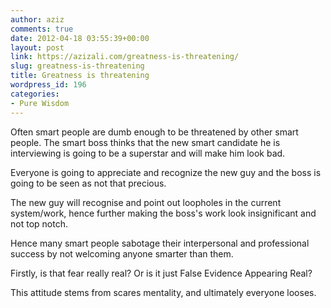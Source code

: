 ```yaml
---
author: aziz
comments: true
date: 2012-04-18 03:55:39+00:00
layout: post
link: https://azizali.com/greatness-is-threatening/
slug: greatness-is-threatening
title: Greatness is threatening
wordpress_id: 196
categories:
- Pure Wisdom
---
```


Often smart people are dumb enough to be threatened by other smart people. The smart boss thinks that the new smart candidate he is interviewing is going to be a superstar and will make him look bad.

Everyone is going to appreciate and recognize the new guy and the boss is going to be seen as not that precious.

The new guy will recognise and point out loopholes in the current system/work, hence further making the boss's work look insignificant and not top notch.

Hence many smart people sabotage their interpersonal and professional success by not welcoming anyone smarter than them.

Firstly, is that fear really real? Or is it just False Evidence Appearing Real?

This attitude stems from scares mentality, and ultimately everyone looses.
